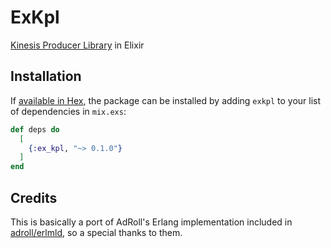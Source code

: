 # ExKpl

[Kinesis Producer Library](https://docs.aws.amazon.com/streams/latest/dev/developing-producers-with-kpl.html) in Elixir

## Installation

If [available in Hex](https://hex.pm/docs/publish), the package can be installed
by adding `exkpl` to your list of dependencies in `mix.exs`:

```elixir
def deps do
  [
    {:ex_kpl, "~> 0.1.0"}
  ]
end
```

## Credits
This is basically a port of AdRoll's Erlang implementation included in [adroll/erlmld](https://github.com/AdRoll/erlmld), so a special thanks to them.
